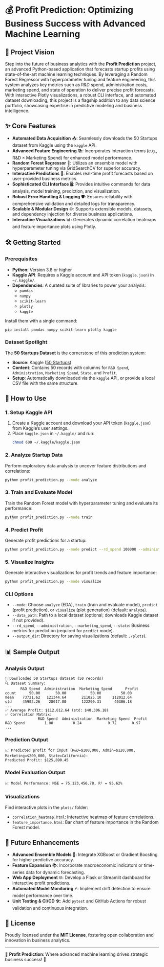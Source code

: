 # 💰 Profit Prediction: Optimizing Business Success with Advanced Machine Learning

## 🌟 Project Vision
Step into the future of business analytics with the **Profit Prediction** project, an advanced Python-based application that forecasts startup profits using state-of-the-art machine learning techniques. By leveraging a Random Forest Regressor with hyperparameter tuning and feature engineering, this system analyzes key metrics such as R&D spend, administration costs, marketing spend, and state of operation to deliver precise profit forecasts. With interactive Plotly visualizations, a robust CLI interface, and automated dataset downloading, this project is a flagship addition to any data science portfolio, showcasing expertise in predictive modeling and business intelligence.

## ✨ Core Features
- **Automated Data Acquisition** 📥: Seamlessly downloads the 50 Startups dataset from Kaggle using the `kaggle` API.
- **Advanced Feature Engineering** 📚: Incorporates interaction terms (e.g., R&D × Marketing Spend) for enhanced model performance.
- **Random Forest Regressor** 🧠: Utilizes an ensemble model with hyperparameter tuning via GridSearchCV for superior accuracy.
- **Interactive Predictions** 💸: Enables real-time profit forecasts based on user-provided business metrics.
- **Sophisticated CLI Interface** 🖥️: Provides intuitive commands for data analysis, model training, prediction, and visualization.
- **Robust Error Handling & Logging** 🛡️: Ensures reliability with comprehensive validation and detailed logs for transparency.
- **Scalable & Modular Design** ⚙️: Supports extensible models, datasets, and dependency injection for diverse business applications.
- **Interactive Visualizations** 📊: Generates dynamic correlation heatmaps and feature importance plots using Plotly.

## 🛠️ Getting Started

### Prerequisites
- **Python**: Version 3.8 or higher
- **Kaggle API**: Requires a Kaggle account and API token (`kaggle.json`) in `~/.kaggle/`.
- **Dependencies**: A curated suite of libraries to power your analysis:
  - `pandas`
  - `numpy`
  - `scikit-learn`
  - `plotly`
  - `kaggle`

Install them with a single command:
```bash
pip install pandas numpy scikit-learn plotly kaggle
```

### Dataset Spotlight
The **50 Startups Dataset** is the cornerstone of this prediction system:
- **Source**: Kaggle ([50 Startups](https://www.kaggle.com/datasets/ahsan81/startup-success-prediction)).
- **Content**: Contains 50 records with columns for `R&D Spend`, `Administration`, `Marketing Spend`, `State`, and `Profit`.
- **Setup**: Automatically downloaded via the `kaggle` API, or provide a local CSV file with the same structure.

## 🎉 How to Use

### 1. Setup Kaggle API
1. Create a Kaggle account and download your API token (`kaggle.json`) from Kaggle’s user settings.
2. Place `kaggle.json` in `~/.kaggle/` and run:
   ```bash
   chmod 600 ~/.kaggle/kaggle.json
   ```

### 2. Analyze Startup Data
Perform exploratory data analysis to uncover feature distributions and correlations:
```bash
python profit_prediction.py --mode analyze
```

### 3. Train and Evaluate Model
Train the Random Forest model with hyperparameter tuning and evaluate its performance:
```bash
python profit_prediction.py --mode train
```

### 4. Predict Profit
Generate profit predictions for a startup:
```bash
python profit_prediction.py --mode predict --rd_spend 100000 --administration 120000 --marketing_spend 200000 --state California
```

### 5. Visualize Insights
Generate interactive visualizations for profit trends and feature importance:
```bash
python profit_prediction.py --mode visualize
```

### CLI Options
- `--mode`: Choose `analyze` (EDA), `train` (train and evaluate model), `predict` (profit prediction), or `visualize` (plot generation) (default: `analyze`).
- `--data_path`: Path to a local dataset (optional; downloads Kaggle dataset if not provided).
- `--rd_spend`, `--administration`, `--marketing_spend`, `--state`: Business metrics for prediction (required for `predict` mode).
- `--output_dir`: Directory for saving visualizations (default: `./plots`).

## 📊 Sample Output

### Analysis Output
```
🌟 Downloaded 50 Startups dataset (50 records)
🔍 Dataset Summary:
       R&D Spend  Administration  Marketing Spend      Profit
count      50.00       50.00           50.00         50.00
mean    73721.62   121344.64       211025.10     112012.64
std     45902.26    28017.80       122290.31      40306.18
...
✅ Average Profit: $112,012.64 (std: $40,306.18)
✅ Correlation Matrix:
               R&D Spend  Administration  Marketing Spend  Profit
R&D Spend         1.00         0.24            0.72       0.97
...
```

### Prediction Output
```
📈 Predicted profit for input (R&D=$100,000, Admin=$120,000, Marketing=$200,000, State=California):
Predicted Profit: $125,890.45
```

### Model Evaluation Output
```
📈 Model Performance: MSE = 75,123,456.78, R² = 95.62%
```

### Visualizations
Find interactive plots in the `plots/` folder:
- `correlation_heatmap.html`: Interactive heatmap of feature correlations.
- `feature_importance.html`: Bar chart of feature importance in the Random Forest model.

## 🌈 Future Enhancements
- **Advanced Ensemble Models** 🚀: Integrate XGBoost or Gradient Boosting for higher predictive accuracy.
- **Feature Expansion** 📚: Incorporate macroeconomic indicators or time-series data for dynamic forecasting.
- **Web App Deployment** 🌐: Develop a Flask or Streamlit dashboard for interactive profit predictions.
- **Automated Model Monitoring** ⚡: Implement drift detection to ensure model performance over time.
- **Unit Testing & CI/CD** 🛠️: Add `pytest` and GitHub Actions for robust validation and continuous integration.

## 📜 License
Proudly licensed under the **MIT License**, fostering open collaboration and innovation in business analytics.

---

🌟 **Profit Prediction**: Where advanced machine learning drives strategic business success! 🌟